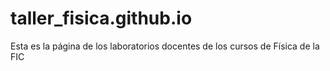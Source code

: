 # taller_fisica.github.io
Esta es la página de los laboratorios docentes de los cursos de Física de la FIC
